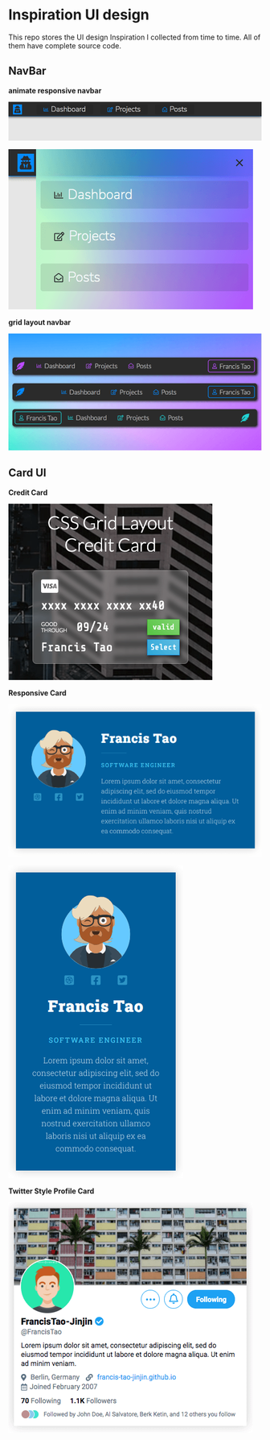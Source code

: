 # Inspiration UI design

This repo stores the UI design Inspiration I collected from time to time. All of them have complete source code.

## NavBar

**animate responsive navbar**

![width screen navbar](/imgs/navbar/1.png)

![small screen navbar](/imgs/navbar/2.png)

**grid layout navbar**

![3 style of grid navbar](/imgs/navbar/3.png)

## Card UI

**Credit Card**

![credit card grid layout](/imgs/card/creditCard.png)

**Responsive Card**

![Responsive Card Big Screen](/imgs/card/responsive-card/1.png)

![Responsive Card Small Screen](/imgs/card/responsive-card/2.png)

**Twitter Style Profile Card**

![Twitter Style Profile Card](/imgs/card/twitter-style-profile-card.png)

